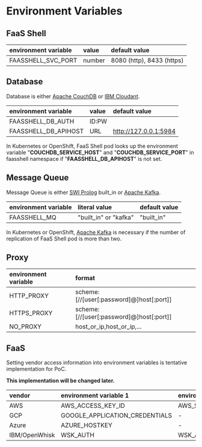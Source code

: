 # Environment Variables

## FaaS Shell

| environment variable  | value        | default value             |
| :-------------------- | :----------- | :------------------------ |
| FAASSHELL_SVC_PORT    | number       | 8080 (http), 8433 (https) |


## Database

Database is either [Apache CouchDB][1] or [IBM Cloudant][2].

| environment variable  | value            | default value         |
| :-------------------- | :--------------- | :-------------------- |
| FAASSHELL_DB_AUTH     | ID:PW            |                       |
| FAASSHELL_DB_APIHOST  | URL              | http://127.0.0.1:5984 |

In Kubernetes or OpenShift, FaaS Shell pod looks up the environment variable
"**COUCHDB_SERVICE_HOST**" and "**COUCHDB_SERVICE_PORT**" in faasshell namespace
if "**FAASSHELL_DB_APIHOST**" is not set.

[1]: http://couchdb.apache.org/ "Apache CouchDB"
[2]: https://www.ibm.com/cloud/cloudant "IBM Cloudant"


## Message Queue

Message Queue is either [SWI Prolog][3] built_in or [Apache Kafka][4].

| environment variable  | literal value           | default value  |
| :-------------------- | :---------------------- | :------------- |
| FAASSHELL_MQ          | "built_in" or "kafka"   | "built_in"     |

In Kubernetes or OpenShift, [Apache Kafka][4] is necessary if the number of
replication of FaaS Shell pod is more than two.

[3]: http://www.swi-prolog.org/ "SWI-Prolog"
[4]: https://kafka.apache.org/ "Apache Kafka"


## Proxy

| environment variable  | format                                   |
| :-------------------- | :--------------------------------------- |
| HTTP_PROXY            | scheme:[//[user[:password]@]host[:port]] |
| HTTPS_PROXY           | scheme:[//[user[:password]@]host[:port]] |
| NO_PROXY              | host_or_ip,host_or_ip,...                |


## FaaS

Setting vendor access information into environment variables is tentative implementation for PoC.

**This implementation will be changed later.**

| vendor        | environment variable 1 | environment variable 2 |
| :------------ | :--------------------- | :--------------------- |
| AWS           | AWS_ACCESS_KEY_ID      | AWS_SECRET_ACCESS_KEY  |
| GCP           | GOOGLE_APPLICATION_CREDENTIALS | -              |
| Azure         | AZURE_HOSTKEY          | -                      |
| IBM/OpenWhisk | WSK_AUTH               | WSK_APIHOST            |
